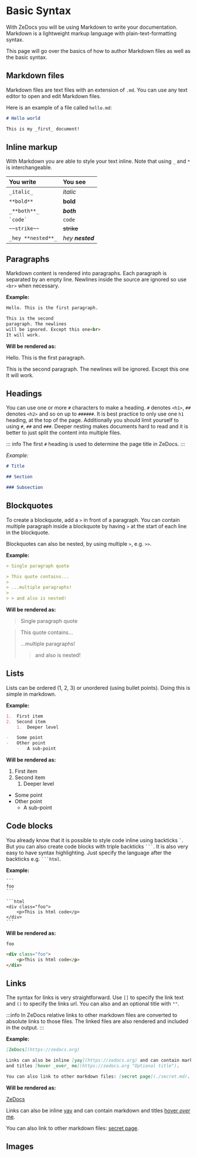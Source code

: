 # Basic Syntax

With ZeDocs you will be using Markdown to write your documentation. Markdown is
a lightweight markup language with plain-text-formatting syntax.

This page will go over the basics of how to author Markdown files as well as
the basic syntax.

## Markdown files

Markdown files are text files with an extension of `.md`. You can use any text
editor to open and edit Markdown files.

Here is an example of a file called `hello.md`:

```md
# Hello world

This is my _first_ document!
```

## Inline markup

With Markdown you are able to style your text inline. Note that using `_` and
`*` is interchangeable.

| You write          | You see          |
| :----------------- | :--------------- |
| `_italic_`         | _italic_         |
| `**bold**`         | **bold**         |
| `_**both**_`       | _**both**_       |
| `` `code` ``       | `code`           |
| `~~strike~~`       | ~~strike~~       |
| `_hey **nested**_` | _hey **nested**_ |

## Paragraphs

Markdown content is rendered into paragraphs. Each paragraph is separated by
an empty line. Newlines inside the source are ignored so use `<br>` when
necessary.

**Example:**

```md
Hello. This is the first paragraph.

This is the second
paragraph. The newlines
will be ignored. Except this one<br>
It will work.
```

**Will be rendered as:**

Hello. This is the first paragraph.

This is the second
paragraph. The newlines
will be ignored. Except this one<br>
It will work.

## Headings

You can use one or more `#` characters to make a heading. `#` denotes `<h1>`,
`##` denotes `<h2>` and so on up to `######`. It is best practice to only use
one `h1` heading, at the top of the page. Additionally you should limit
yourself to using `#`, `##` and `###`. Deeper nesting makes documents hard to
read and it is better to just split the content into multiple files.

::: info
The first `#` heading is used to determine the page title in ZeDocs.
:::

_Example:_

```md
# Title

## Section

### Subsection
```

## Blockquotes

To create a blockquote, add a `>` in front of a paragraph. You can contain
multiple paragraph inside a blockquote by having `>` at the start of each line
in the blockquote.

Blockquotes can also be nested, by using multiple `>`, e.g. `>>`.

**Example:**

```md
> Single paragraph quote

> This quote contains...
>
> ...multiple paragraphs!
>
> > and also is nested!
```

**Will be rendered as:**

> Single paragraph quote

> This quote contains...
>
> ...multiple paragraphs!
>
> > and also is nested!

## Lists

Lists can be ordered (1, 2, 3) or unordered (using bullet points). Doing this
is simple in markdown.

**Example:**

```md
1.  First item
2.  Second item
    1.  Deeper level

-   Some point
-   Other point
    -   A sub-point
```

**Will be rendered as:**

1.  First item
2.  Second item
    1.  Deeper level

-   Some point
-   Other point
    -   A sub-point

## Code blocks

You already know that it is possible to style code inline using backticks
`` ` ``. But you can also create code blocks with triple backticks ` ``` `.
It is also very easy to have syntax highlighting. Just specify the language
after the backticks e.g. ` ```html `.

**Example:**

    ```
    foo
    ```

    ```html
    <div class="foo">
        <p>This is html code</p>
    </div>
    ```

**Will be rendered as:**

```
foo
```

```html
<div class="foo">
    <p>This is html code</p>
</div>
```

## Links

The syntax for links is very straightforward. Use `[]` to specify the link text
and `()` to specify the links url. You can also and an optional title with `""`.

:::info
In ZeDocs relative links to other markdown files are converted to absolute links
to those files. The linked files are also rendered and included in the output.
:::

**Example:**
```md
[ZeDocs](https://zedocs.org)

Links can also be inline [yay](https://zedocs.org) and can contain markdown
and titles [hover _over_ me](https://zedocs.org "Optional title").

You can also link to other markdown files: [secret page](./secret.md).
```

**Will be rendered as:**

[ZeDocs](https://zedocs.org)

Links can also be inline [yay](https://zedocs.org) and can contain markdown
and titles [hover _over_ me](https://zedocs.org "Optional title").

You can also link to other markdown files: [secret page](./secret.md).

## Images

